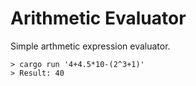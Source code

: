# Arithmetic Evaluator

Simple arthmetic expression evaluator.

```
> cargo run '4+4.5*10-(2^3+1)'
> Result: 40
```